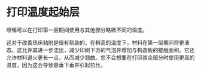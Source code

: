 打印温度起始层
====
喷嘴可以在打印第一层期间使用与其他部分略微不同的温度。

这对于改善热床粘附是很有帮助的。在稍高的温度下，材料在第一层期间将更液态。这允许其进一步流出，减少印刷下方的气泡并增加与构造板的接触面积。它还允许材料退火更长一点，从而减少翘曲。您不会想要在打印其余部分时使用更高的温度，因为这会导致悬垂下垂并引起拉丝。
